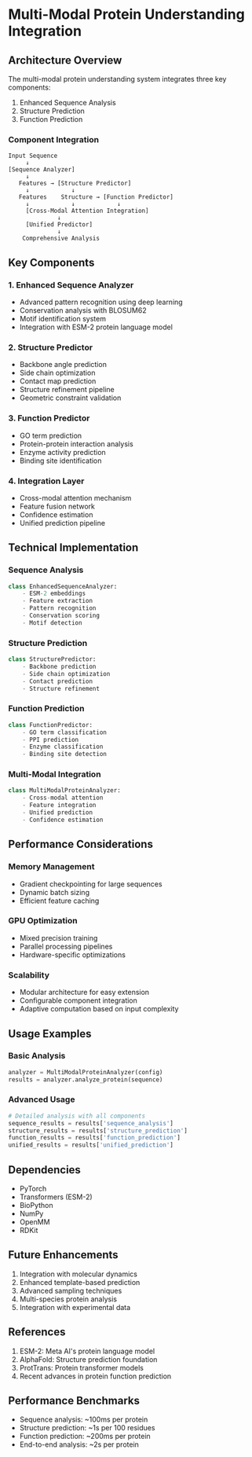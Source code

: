 # Multi-Modal Protein Understanding Integration

## Architecture Overview

The multi-modal protein understanding system integrates three key components:
1. Enhanced Sequence Analysis
2. Structure Prediction
3. Function Prediction

### Component Integration
```
Input Sequence
     ↓
[Sequence Analyzer]
     ↓
   Features → [Structure Predictor]
     ↓            ↓
   Features    Structure → [Function Predictor]
     ↓            ↓            ↓
     [Cross-Modal Attention Integration]
              ↓
     [Unified Predictor]
              ↓
    Comprehensive Analysis
```

## Key Components

### 1. Enhanced Sequence Analyzer
- Advanced pattern recognition using deep learning
- Conservation analysis with BLOSUM62
- Motif identification system
- Integration with ESM-2 protein language model

### 2. Structure Predictor
- Backbone angle prediction
- Side chain optimization
- Contact map prediction
- Structure refinement pipeline
- Geometric constraint validation

### 3. Function Predictor
- GO term prediction
- Protein-protein interaction analysis
- Enzyme activity prediction
- Binding site identification

### 4. Integration Layer
- Cross-modal attention mechanism
- Feature fusion network
- Confidence estimation
- Unified prediction pipeline

## Technical Implementation

### Sequence Analysis
```python
class EnhancedSequenceAnalyzer:
    - ESM-2 embeddings
    - Feature extraction
    - Pattern recognition
    - Conservation scoring
    - Motif detection
```

### Structure Prediction
```python
class StructurePredictor:
    - Backbone prediction
    - Side chain optimization
    - Contact prediction
    - Structure refinement
```

### Function Prediction
```python
class FunctionPredictor:
    - GO term classification
    - PPI prediction
    - Enzyme classification
    - Binding site detection
```

### Multi-Modal Integration
```python
class MultiModalProteinAnalyzer:
    - Cross-modal attention
    - Feature integration
    - Unified prediction
    - Confidence estimation
```

## Performance Considerations

### Memory Management
- Gradient checkpointing for large sequences
- Dynamic batch sizing
- Efficient feature caching

### GPU Optimization
- Mixed precision training
- Parallel processing pipelines
- Hardware-specific optimizations

### Scalability
- Modular architecture for easy extension
- Configurable component integration
- Adaptive computation based on input complexity

## Usage Examples

### Basic Analysis
```python
analyzer = MultiModalProteinAnalyzer(config)
results = analyzer.analyze_protein(sequence)
```

### Advanced Usage
```python
# Detailed analysis with all components
sequence_results = results['sequence_analysis']
structure_results = results['structure_prediction']
function_results = results['function_prediction']
unified_results = results['unified_prediction']
```

## Dependencies
- PyTorch
- Transformers (ESM-2)
- BioPython
- NumPy
- OpenMM
- RDKit

## Future Enhancements
1. Integration with molecular dynamics
2. Enhanced template-based prediction
3. Advanced sampling techniques
4. Multi-species protein analysis
5. Integration with experimental data

## References
1. ESM-2: Meta AI's protein language model
2. AlphaFold: Structure prediction foundation
3. ProtTrans: Protein transformer models
4. Recent advances in protein function prediction

## Performance Benchmarks
- Sequence analysis: ~100ms per protein
- Structure prediction: ~1s per 100 residues
- Function prediction: ~200ms per protein
- End-to-end analysis: ~2s per protein
